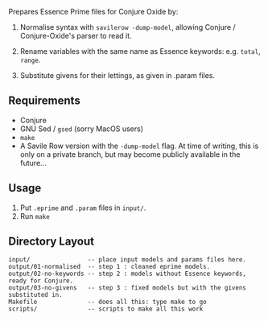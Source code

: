 Prepares Essence Prime files for Conjure Oxide by:

1. Normalise syntax with `savilerow -dump-model`, allowing Conjure /
   Conjure-Oxide's parser to read it.

2. Rename variables with the same name as Essence keywords: e.g. `total`,
  `range`.

3. Substitute givens for their lettings, as given in .param files.

## Requirements

* Conjure
* GNU Sed / `gsed` (sorry MacOS users)
* `make`
* A Savile Row version with the `-dump-model` flag. At time of writing, this is
  only on a private branch, but may become publicly available in the future...

## Usage

1. Put `.eprime` and `.param` files in `input/`.
2. Run `make`

## Directory Layout

```
input/                -- place input models and params files here.
output/01-normalised  -- step 1 : cleaned eprime models.
output/02-no-keywords -- step 2 : models without Essence keywords, ready for Conjure.
output/03-no-givens   -- step 3 : fixed models but with the givens substituted in.
Makefile              -- does all this: type make to go
scripts/              -- scripts to make all this work
```



